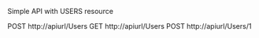 Simple API with USERS resource

POST http://apiurl/Users
GET http://apiurl/Users
POST http://apiurl/Users/1
